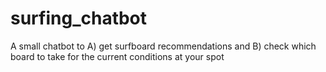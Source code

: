 # surfing_chatbot
A small chatbot to A) get surfboard recommendations and B) check which board to take for the current conditions at your spot
